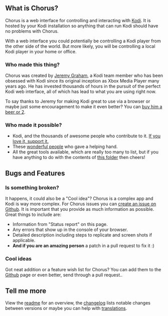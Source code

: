 ## What is Chorus?

Chorus is a web interface for controlling and interacting with [Kodi](http://kodi.tv). It is hosted by your
Kodi installation so anything that can run Kodi should have no problems with Chorus.

With a web interface you could potentially be controlling a Kodi player from the other side of the world.
But more likely, you will be controlling a local Kodi player in your home or office.

### Who made this thing?

Chorus was created by [Jeremy Graham](http://jez.me), a Kodi team member who has been obsessed with
Kodi since its original inception as Xbox Media Player many years ago. He has invested thousands of hours in
the pursuit of the perfect Kodi web interface, all of which has lead to what you are using right now.

To say thanks to Jeremy for making Kodi great to use via a browser or maybe just some encouragement to make it
even better? You can [buy him a beer or 2](https://www.paypal.com/cgi-bin/webscr?cmd=_donations&business=ZCGV976794JHE&lc=AU&item_name=Chorus%20Beer%20Fund&currency_code=AUD&bn=PP%2dDonationsBF%3abtn_donate_SM%2egif%3aNonHosted).

### Who made it possible?

* Kodi, and the thousands of awesome people who contribute to it. [If you love it, support it.](http://kodi.tv/get-involved/)
* These [wonderful people](https://github.com/jez500/chorus2/graphs/contributors) who gave a helping hand.
* All the great tools available, which are really too many to list, but if you have anything to do with
  the contents of [this folder](https://github.com/jez500/chorus2/tree/master/src/lib) then cheers!

## Bugs and Features

### Is something broken?

It happens, it could also be a "Cool idea"? Chorus is a complex app and Kodi is way more complex. For Chorus issues
you can [create an issue on Github](https://github.com/jez500/chorus2/issues).  It is important that you provide
as much information as possible. Great things to include are:

* Information from "Status report" on this page.
* Any errors that show up in the console of your browser.
* Detailed description including steps to replicate and screen shots if applicable.
* **And if you are an amazing person** a patch in a pull request to fix it :)

### Cool ideas

Got neat addition or a feature wish list for Chorus? You can add them to the [Github](https://github.com/jez500/chorus2/issues)
page or even better, send through a pull request..

## Tell me more

View the [readme](#help/app-readme) for an overview, the [changelog](#help/app-changelog)
lists notable changes between versions or maybe you can help with [translations](#help/app-changelog).
